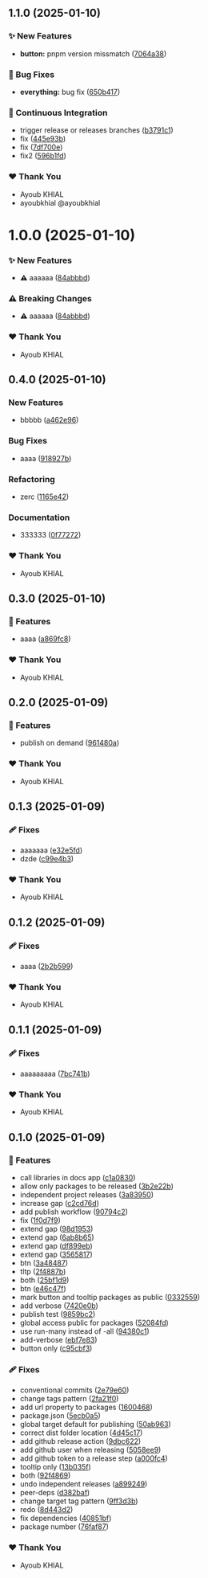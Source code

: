 ## 1.1.0 (2025-01-10)

### ✨ New Features

- **button:** pnpm version missmatch ([7064a38](https://github.com/ayoubkhial/nx-releases/commit/7064a38))

### 🐛 Bug Fixes

- **everything:** bug fix ([650b417](https://github.com/ayoubkhial/nx-releases/commit/650b417))

### 🔧 Continuous Integration

- trigger release or releases branches ([b3791c1](https://github.com/ayoubkhial/nx-releases/commit/b3791c1))
- fix ([445e93b](https://github.com/ayoubkhial/nx-releases/commit/445e93b))
- fix ([7df700e](https://github.com/ayoubkhial/nx-releases/commit/7df700e))
- fix2 ([596b1fd](https://github.com/ayoubkhial/nx-releases/commit/596b1fd))

### ❤️ Thank You

- Ayoub KHIAL
- ayoubkhial @ayoubkhial

# 1.0.0 (2025-01-10)

### ✨ New Features

- ⚠️  aaaaaa ([84abbbd](https://github.com/ayoubkhial/nx-releases/commit/84abbbd))

### ⚠️  Breaking Changes

- ⚠️  aaaaaa ([84abbbd](https://github.com/ayoubkhial/nx-releases/commit/84abbbd))

### ❤️ Thank You

- Ayoub KHIAL

## 0.4.0 (2025-01-10)

### New Features

- bbbbb ([a462e96](https://github.com/ayoubkhial/nx-releases/commit/a462e96))

### Bug Fixes

- aaaa ([918927b](https://github.com/ayoubkhial/nx-releases/commit/918927b))

### Refactoring

- zerc ([1165e42](https://github.com/ayoubkhial/nx-releases/commit/1165e42))

### Documentation

- 333333 ([0f77272](https://github.com/ayoubkhial/nx-releases/commit/0f77272))

### ❤️ Thank You

- Ayoub KHIAL

## 0.3.0 (2025-01-10)

### 🚀 Features

- aaaa ([a869fc8](https://github.com/ayoubkhial/nx-releases/commit/a869fc8))

### ❤️ Thank You

- Ayoub KHIAL

## 0.2.0 (2025-01-09)

### 🚀 Features

- publish on demand ([961480a](https://github.com/ayoubkhial/nx-releases/commit/961480a))

### ❤️ Thank You

- Ayoub KHIAL

## 0.1.3 (2025-01-09)

### 🩹 Fixes

- aaaaaaa ([e32e5fd](https://github.com/ayoubkhial/nx-releases/commit/e32e5fd))
- dzde ([c99e4b3](https://github.com/ayoubkhial/nx-releases/commit/c99e4b3))

### ❤️ Thank You

- Ayoub KHIAL

## 0.1.2 (2025-01-09)

### 🩹 Fixes

- aaaa ([2b2b599](https://github.com/ayoubkhial/nx-releases/commit/2b2b599))

### ❤️ Thank You

- Ayoub KHIAL

## 0.1.1 (2025-01-09)

### 🩹 Fixes

- aaaaaaaaa ([7bc741b](https://github.com/ayoubkhial/nx-releases/commit/7bc741b))

### ❤️ Thank You

- Ayoub KHIAL

## 0.1.0 (2025-01-09)

### 🚀 Features

- call libraries in docs app ([c1a0830](https://github.com/ayoubkhial/nx-releases/commit/c1a0830))
- allow only packages to be released ([3b2e22b](https://github.com/ayoubkhial/nx-releases/commit/3b2e22b))
- independent project releases ([3a83950](https://github.com/ayoubkhial/nx-releases/commit/3a83950))
- increase gap ([c2cd76d](https://github.com/ayoubkhial/nx-releases/commit/c2cd76d))
- add publish workflow ([90794c2](https://github.com/ayoubkhial/nx-releases/commit/90794c2))
- fix ([1f0d7f9](https://github.com/ayoubkhial/nx-releases/commit/1f0d7f9))
- extend gap ([98d1953](https://github.com/ayoubkhial/nx-releases/commit/98d1953))
- extend gap ([6ab8b65](https://github.com/ayoubkhial/nx-releases/commit/6ab8b65))
- extend gap ([df899eb](https://github.com/ayoubkhial/nx-releases/commit/df899eb))
- extend gap ([3565817](https://github.com/ayoubkhial/nx-releases/commit/3565817))
- btn ([3a48487](https://github.com/ayoubkhial/nx-releases/commit/3a48487))
- tltp ([2f4887b](https://github.com/ayoubkhial/nx-releases/commit/2f4887b))
- both ([25bf1d9](https://github.com/ayoubkhial/nx-releases/commit/25bf1d9))
- btn ([e46c47f](https://github.com/ayoubkhial/nx-releases/commit/e46c47f))
- mark button and tooltip packages as public ([0332559](https://github.com/ayoubkhial/nx-releases/commit/0332559))
- add verbose ([7420e0b](https://github.com/ayoubkhial/nx-releases/commit/7420e0b))
- publish test ([9859bc2](https://github.com/ayoubkhial/nx-releases/commit/9859bc2))
- global access public for packages ([52084fd](https://github.com/ayoubkhial/nx-releases/commit/52084fd))
- use run-many instead of -all ([94380c1](https://github.com/ayoubkhial/nx-releases/commit/94380c1))
- add-verbose ([ebf7e83](https://github.com/ayoubkhial/nx-releases/commit/ebf7e83))
- button only ([c95cbf3](https://github.com/ayoubkhial/nx-releases/commit/c95cbf3))

### 🩹 Fixes

- conventional commits ([2e79e60](https://github.com/ayoubkhial/nx-releases/commit/2e79e60))
- change tags pattern ([2fa21f0](https://github.com/ayoubkhial/nx-releases/commit/2fa21f0))
- add url property to packages ([1600468](https://github.com/ayoubkhial/nx-releases/commit/1600468))
- package.json ([5ecb0a5](https://github.com/ayoubkhial/nx-releases/commit/5ecb0a5))
- global target default for publishing ([50ab963](https://github.com/ayoubkhial/nx-releases/commit/50ab963))
- correct dist folder location ([4d45c17](https://github.com/ayoubkhial/nx-releases/commit/4d45c17))
- add github release action ([9dbc622](https://github.com/ayoubkhial/nx-releases/commit/9dbc622))
- add github user when releasing ([5058ee9](https://github.com/ayoubkhial/nx-releases/commit/5058ee9))
- add github token to a release step ([a000fc4](https://github.com/ayoubkhial/nx-releases/commit/a000fc4))
- tooltip only ([13b035f](https://github.com/ayoubkhial/nx-releases/commit/13b035f))
- both ([92f4869](https://github.com/ayoubkhial/nx-releases/commit/92f4869))
- undo independent releases ([a899249](https://github.com/ayoubkhial/nx-releases/commit/a899249))
- peer-deps ([d382baf](https://github.com/ayoubkhial/nx-releases/commit/d382baf))
- change target tag pattern ([9ff3d3b](https://github.com/ayoubkhial/nx-releases/commit/9ff3d3b))
- redo ([8d443d2](https://github.com/ayoubkhial/nx-releases/commit/8d443d2))
- fix dependencies ([40851bf](https://github.com/ayoubkhial/nx-releases/commit/40851bf))
- package number ([76faf87](https://github.com/ayoubkhial/nx-releases/commit/76faf87))

### ❤️ Thank You

- Ayoub KHIAL